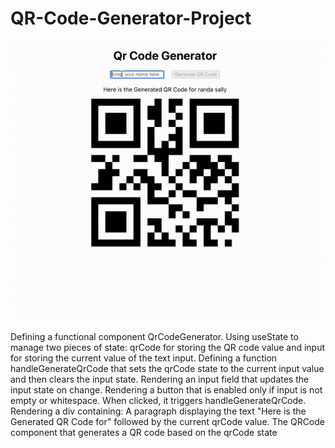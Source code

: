 # QR-Code-Generator-Project


![QR-Code-Generator-Project](QR-Code-generator.gif)

Defining a functional component QrCodeGenerator.
Using useState to manage two pieces of state: qrCode for storing the QR code value and input for storing the current value of the text input.
Defining a function handleGenerateQrCode that sets the qrCode state to the current input value and then clears the input state.
Rendering an input field that updates the input state on change.
Rendering a button that is enabled only if input is not empty or whitespace. When clicked, it triggers handleGenerateQrCode.
Rendering a div containing:
A paragraph displaying the text "Here is the Generated QR Code for" followed by the current qrCode value.
The QRCode component that generates a QR code based on the qrCode state
